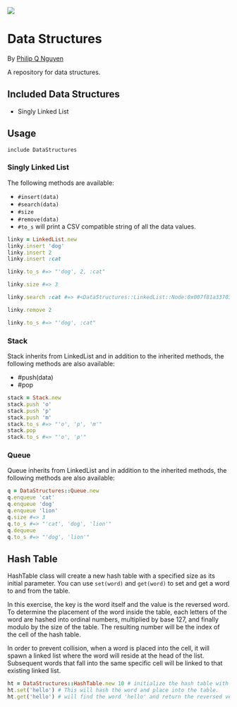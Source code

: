 ![](https://travis-ci.org/philipqnguyen/data-structures.svg?branch=master)

# Data Structures

By [Philip Q Nguyen](https://github.com/philipqnguyen)

A repository for data structures.

## Included Data Structures

- Singly Linked List

## Usage

`include DataStructures`

### Singly Linked List

The following methods are available:
- `#insert(data)`
- `#search(data)`
- `#size`
- `#remove(data)`
- `#to_s` will print a CSV compatible string of all the data values.

``` ruby
linky = LinkedList.new
linky.insert 'dog'
linky.insert 2
linky.insert :cat

linky.to_s #=> "'dog', 2, :cat"

linky.size #=> 3

linky.search :cat #=> #<DataStructures::LinkedList::Node:0x007f81a3370308 @value=:cat>

linky.remove 2

linky.to_s #=> "'dog', :cat"
```

### Stack

Stack inherits from LinkedList and in addition to the inherited methods, the following methods are also available:

- #push(data)
- #pop

``` ruby
stack = Stack.new
stack.push 'o'
stack.push 'p'
stack.push 'm'
stack.to_s #=> "'o', 'p', 'm'"
stack.pop
stack.to_s #=> "'o', 'p'"
```
### Queue

Queue inherits from LinkedList and in addition to the inherited methods, the following methods are also available:

``` ruby
q = DataStructures::Queue.new
q.enqueue 'cat'
q.enqueue 'dog'
q.enqueue 'lion'
q.size #=> 3
q.to_s #=> "'cat', 'dog', 'lion'"
q.dequeue
q.to_s #=> "'dog', 'lion'"
```

## Hash Table

HashTable class will create a new hash table with a specified size as its initial parameter. You can use `set(word)` and `get(word)` to set and get a word to and from the table.

In this exercise, the key is the word itself and the value is the reversed word. To determine the placement of the word inside the table, each letters of the word are hashed into ordinal numbers, multiplied by base 127, and finally modulo by the size of the table. The resulting number will be the index of the cell of the hash table.

In order to prevent collision, when a word is placed into the cell, it will spawn a linked list where the word will reside at the head of the list. Subsequent words that fall into the same specific cell will be linked to that existing linked list.

``` ruby
ht = DataStructures::HashTable.new 10 # initialize the hash table with 10 cells
ht.set('hello') # This will hash the word and place into the table.
ht.get('hello') # will find the word 'hello' and return the reversed version.
```
